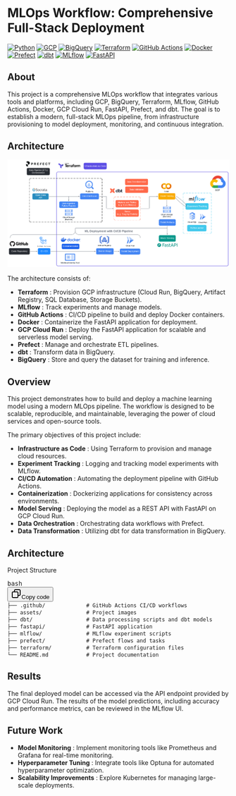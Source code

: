 # MLOps Workflow: Comprehensive Full-Stack Deployment

[![Python](https://img.shields.io/badge/python-3670A0?style=for-the-badge&logo=python&logoColor=white)](https://www.python.org/)
[![GCP](https://img.shields.io/badge/Google%20Cloud-4285F4?style=for-the-badge&logo=googlecloud&logoColor=white)](https://cloud.google.com/)
[![BigQuery](https://img.shields.io/badge/BigQuery-4285F4?style=for-the-badge&logo=googlecloud&logoColor=white)](https://cloud.google.com/bigquery)
[![Terraform](https://img.shields.io/badge/Terraform-5835CC?style=for-the-badge&logo=terraform&logoColor=white)](https://www.terraform.io/)
[![GitHub Actions](https://img.shields.io/badge/GitHub%20Actions-2671E5?style=for-the-badge&logo=githubactions&logoColor=white)](https://github.com/features/actions)
[![Docker](https://img.shields.io/badge/Docker-0db7ed?style=for-the-badge&logo=docker&logoColor=white)](https://www.docker.com/)
[![Prefect](https://img.shields.io/badge/Prefect-3E4DD9?style=for-the-badge&logo=prefect&logoColor=white)](https://www.prefect.io/)
[![dbt](https://img.shields.io/badge/dbt-FF694B?style=for-the-badge&logo=dbt&logoColor=white)](https://www.getdbt.com/)
[![MLflow](https://img.shields.io/badge/MLflow-007ACC?style=for-the-badge&logo=mlflow&logoColor=white)](https://mlflow.org/)
[![FastAPI](https://img.shields.io/badge/FastAPI-00C7B7?style=for-the-badge&logo=fastapi&logoColor=white)](https://fastapi.tiangolo.com/)

## About

This project is a comprehensive MLOps workflow that integrates various tools and platforms, including GCP, BigQuery, Terraform, MLflow, GitHub Actions, Docker, GCP Cloud Run, FastAPI, Prefect, and dbt. The goal is to establish a modern, full-stack MLOps pipeline, from infrastructure provisioning to model deployment, monitoring, and continuous integration.

## Architecture

![Architecture](assets/images/architecture.png)

The architecture consists of:

- **Terraform** : Provision GCP infrastructure (Cloud Run, BigQuery, Artifact Registry, SQL Database, Storage Buckets).
- **MLflow** : Track experiments and manage models.
- **GitHub Actions** : CI/CD pipeline to build and deploy Docker containers.
- **Docker** : Containerize the FastAPI application for deployment.
- **GCP Cloud Run** : Deploy the FastAPI application for scalable and serverless model serving.
- **Prefect** : Manage and orchestrate ETL pipelines.
- **dbt** : Transform data in BigQuery.
- **BigQuery** : Store and query the dataset for training and inference.

## Overview

This project demonstrates how to build and deploy a machine learning model using a modern MLOps pipeline. The workflow is designed to be scalable, reproducible, and maintainable, leveraging the power of cloud services and open-source tools.

The primary objectives of this project include:

- **Infrastructure as Code** : Using Terraform to provision and manage cloud resources.
- **Experiment Tracking** : Logging and tracking model experiments with MLflow.
- **CI/CD Automation** : Automating the deployment pipeline with GitHub Actions.
- **Containerization** : Dockerizing applications for consistency across environments.
- **Model Serving** : Deploying the model as a REST API with FastAPI on GCP Cloud Run.
- **Data Orchestration** : Orchestrating data workflows with Prefect.
- **Data Transformation** : Utilizing dbt for data transformation in BigQuery.

## Architecture

Project Structure

<pre><div class="dark bg-gray-950 contain-inline-size rounded-md border-[0.5px] border-token-border-medium"><div class="flex items-center relative text-token-text-secondary bg-token-main-surface-secondary px-4 py-2 text-xs font-sans justify-between rounded-t-md"><span>bash</span><div class="flex items-center"><span class="" data-state="closed"><button class="flex gap-1 items-center"><svg width="24" height="24" viewBox="0 0 24 24" fill="none" xmlns="http://www.w3.org/2000/svg" class="icon-sm"><path fill-rule="evenodd" clip-rule="evenodd" d="M7 5C7 3.34315 8.34315 2 10 2H19C20.6569 2 22 3.34315 22 5V14C22 15.6569 20.6569 17 19 17H17V19C17 20.6569 15.6569 22 14 22H5C3.34315 22 2 20.6569 2 19V10C2 8.34315 3.34315 7 5 7H7V5ZM9 7H14C15.6569 7 17 8.34315 17 10V15H19C19.5523 15 20 14.5523 20 14V5C20 4.44772 19.5523 4 19 4H10C9.44772 4 9 4.44772 9 5V7ZM5 9C4.44772 9 4 9.44772 4 10V19C4 19.5523 4.44772 20 5 20H14C14.5523 20 15 19.5523 15 19V10C15 9.44772 14.5523 9 14 9H5Z" fill="currentColor"></path></svg>Copy code</button></span></div></div><div class="overflow-y-auto p-4" dir="ltr"><code class="!whitespace-pre hljs language-bash">├── .github/             # GitHub Actions CI/CD workflows
├── assets/              # Project images
├── dbt/                 # Data processing scripts and dbt models
├── fastapi/             # FastAPI application
├── mlflow/              # MLflow experiment scripts
├── prefect/             # Prefect flows and tasks
├── terraform/           # Terraform configuration files
└── README.md            # Project documentation
</code></div></div></pre>

## Results

The final deployed model can be accessed via the API endpoint provided by GCP Cloud Run. The results of the model predictions, including accuracy and performance metrics, can be reviewed in the MLflow UI.

## Future Work

- **Model Monitoring** : Implement monitoring tools like Prometheus and Grafana for real-time monitoring.
- **Hyperparameter Tuning** : Integrate tools like Optuna for automated hyperparameter optimization.
- **Scalability Improvements** : Explore Kubernetes for managing large-scale deployments.
